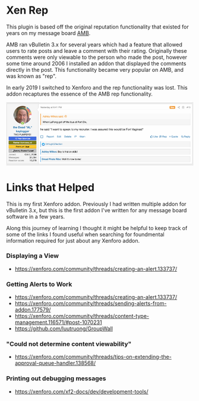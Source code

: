# Xen Rep

This plugin is based off the original reputation functionality that existed for years on my message board [AMB](https://www.anothermessageboard.com). 

AMB ran vBulletin 3.x for several years which had a feature that allowed users to rate posts and leave a comment with their rating. Originally these comments were only viewable to the person who made the post, however some time around 2006 I installed an addon that displayed the comments directly in the post. This functionality became very popular on AMB, and was known as "rep". 

In early 2019 I switched to Xenforo and the rep functionality was lost. This addon recaptures the essence of the AMB rep functionality.

![](docs/images/screenshot1.png)


# Links that Helped

This is my first Xenforo addon. Previously I had written multiple addon for vBulletin 3.x, but this is the first addon I've written for any message board software in a few years.

Along this journey of learning I thought it might be helpful to keep track of some of the links I found useful when searching for foundmental information required for just about any Xenforo addon.

### Displaying a View 

* https://xenforo.com/community/threads/creating-an-alert.133737/

### Getting Alerts to Work

* https://xenforo.com/community/threads/creating-an-alert.133737/
* https://xenforo.com/community/threads/sending-alerts-from-addon.177579/
* https://xenforo.com/community/threads/content-type-management.116571/#post-1070231
* https://github.com/luutruong/GroupWall

### "Could not determine content viewability"

* https://xenforo.com/community/threads/tips-on-extending-the-approval-queue-handler.138568/

### Printing out debugging messages

* https://xenforo.com/xf2-docs/dev/development-tools/
